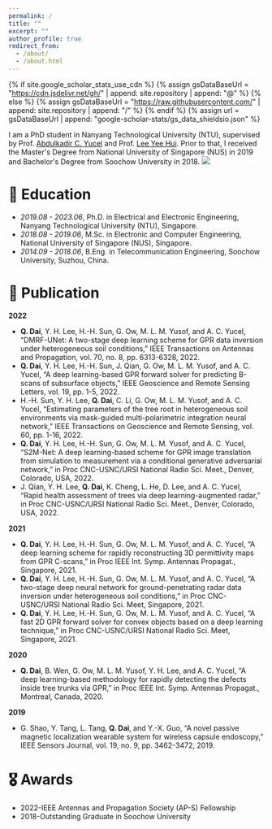 ```yaml
---
permalink: /
title: ""
excerpt: ""
author_profile: true
redirect_from: 
  - /about/
  - /about.html
---
```


{% if site.google_scholar_stats_use_cdn %}
{% assign gsDataBaseUrl = "https://cdn.jsdelivr.net/gh/" | append: site.repository | append: "@" %}
{% else %}
{% assign gsDataBaseUrl = "https://raw.githubusercontent.com/" | append: site.repository | append: "/" %}
{% endif %}
{% assign url = gsDataBaseUrl | append: "google-scholar-stats/gs_data_shieldsio.json" %}

<span class='anchor' id='about-me'></span>

I am a PhD student in Nanyang Technological University (NTU), supervised by Prof. [Abdulkadir C. Yucel](https://personal.ntu.edu.sg/acyucel/) and Prof. [Lee Yee Hui](https://www.ntu.edu.sg/erian/about-us/our-people/cluster-directors/lee-yee-hui). Prior to that, I received the Master's Degree from National University of Singapore (NUS) in 2019 and Bachelor's Degree from Soochow University in 2018. <a href='https://scholar.google.com/citations?user=nzyi6hEAAAAJ'><img src="https://img.shields.io/endpoint?logo=Google%20Scholar&url=https%3A%2F%2Fcdn.jsdelivr.net%2Fgh%2FQiqi-Dai%2FQiqi-Dai.github.io@google-scholar-stats%2Fgs_data_shieldsio.json&labelColor=f6f6f6&color=9cf&style=flat&label=citations"></a>

# 🏫 Education

- *2019.08 - 2023.06*, Ph.D. in Electrical and Electronic Engineering, Nanyang Technological University (NTU), Singapore.
- *2018.08 - 2019.06*, M.Sc. in Electronic and Computer Engineering, National University of Singapore (NUS), Singapore.
- *2014.09 - 2018.06*, B.Eng. in Telecommunication Engineering, Soochow University, Suzhou, China.

# 📝 Publication

**2022**
- **Q. Dai**, Y. H. Lee, H.-H. Sun, G. Ow, M. L. M. Yusof, and A. C. Yucel, “DMRF-UNet: A two-stage deep learning scheme for GPR data inversion under heterogeneous soil conditions,” IEEE Transactions on Antennas and Propagation, vol. 70, no. 8, pp. 6313-6328, 2022.
- **Q. Dai**, Y. H. Lee, H.-H. Sun, J. Qian, G. Ow, M. L. M. Yusof, and A. C. Yucel, “A deep learning-based GPR forward solver for predicting B-scans of subsurface objects,” IEEE Geoscience and Remote Sensing Letters, vol. 19, pp. 1-5, 2022.
- H.-H. Sun, Y. H. Lee, **Q. Dai**, C. Li, G. Ow, M. L. M. Yusof, and A. C. Yucel, “Estimating parameters of the tree root in heterogeneous soil environments via mask-guided multi-polarimetric integration neural network,” IEEE Transactions on Geoscience and Remote Sensing, vol. 60, pp. 1-16, 2022.
- **Q. Dai**, Y. H. Lee, H.-H. Sun, G. Ow, M. L. M. Yusof, and A. C. Yucel, “S2M-Net: A deep learning-based scheme for GPR image translation from simulation to measurement via a conditional generative adversarial network,” in Proc CNC-USNC/URSI National Radio Sci. Meet., Denver, Colorado, USA, 2022.
- J. Qian, Y. H. Lee, **Q. Dai**, K. Cheng, L. He, D. Lee, and A. C. Yucel, “Rapid health assessment of trees via deep learning-augmented radar,” in Proc CNC-USNC/URSI National Radio Sci. Meet., Denver, Colorado, USA, 2022.

**2021**

- **Q. Dai**, Y. H. Lee, H.-H. Sun, G. Ow, M. L. M. Yusof, and A. C. Yucel, “A deep learning scheme for rapidly reconstructing 3D permittivity maps from GPR C-scans,” in Proc IEEE Int. Symp. Antennas Propagat., Singapore, 2021.
- **Q. Dai**, Y. H. Lee, H.-H. Sun, G. Ow, M. L. M. Yusof, and A. C. Yucel, “A two-stage deep neural network for ground-penetrating radar data inversion under heterogeneous soil conditions,” in Proc CNC-USNC/URSI National Radio Sci. Meet, Singapore, 2021.
- **Q. Dai**, Y. H. Lee, H.-H. Sun, G. Ow, M. L. M. Yusof, and A. C. Yucel, “A fast 2D GPR forward solver for convex objects based on a deep learning technique,” in Proc CNC-USNC/URSI National Radio Sci. Meet, Singapore, 2021.

**2020**

- **Q. Dai**, B. Wen, G. Ow, M. L. M. Yusof, Y. H. Lee, and A. C. Yucel, “A deep learning-based methodology for rapidly detecting the defects inside tree trunks via GPR,” in Proc IEEE Int. Symp. Antennas Propagat., Montreal, Canada, 2020.

**2019**

- G. Shao, Y. Tang, L. Tang, **Q. Dai**, and Y.-X. Guo, “A novel passive magnetic localization wearable system for wireless capsule endoscopy,” IEEE Sensors Journal, vol. 19, no. 9, pp. 3462-3472, 2019.


# 🎖 Awards

- 2022-IEEE Antennas and Propagation Society (AP-S) Fellowship
- 2018-Outstanding Graduate in Soochow University
